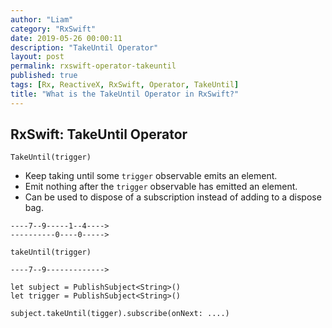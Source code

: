 ```yaml
---
author: "Liam"
category: "RxSwift"
date: 2019-05-26 00:00:11
description: "TakeUntil Operator"
layout: post
permalink: rxswift-operator-takeuntil
published: true
tags: [Rx, ReactiveX, RxSwift, Operator, TakeUntil]
title: "What is the TakeUntil Operator in RxSwift?"
---
```


## RxSwift: TakeUntil Operator

`TakeUntil(trigger) `

- Keep taking until some `trigger` observable emits an element.
- Emit nothing after the `trigger` observable has emitted an element.
- Can be used to dispose of a subscription instead of adding to a dispose bag.

```
----7--9-----1--4---->
----------0----0----->

takeUntil(trigger)

----7--9------------->
```

```
let subject = PublishSubject<String>()
let trigger = PublishSubject<String>()

subject.takeUntil(tigger).subscribe(onNext: ....)
```
